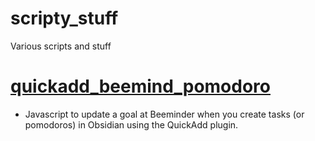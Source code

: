 # scripty_stuff
Various scripts and stuff

# [quickadd\_beemind\_pomodoro](https://github.com/nocto7/scripty_stuff/blob/main/quickadd_beemind_pomodoro.md)
- Javascript to update a goal at Beeminder when you create tasks (or pomodoros) in Obsidian using the QuickAdd plugin. 
